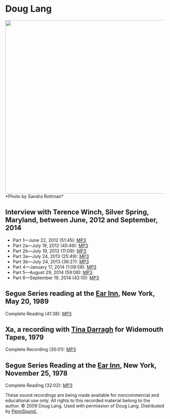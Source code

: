 Doug Lang
=========

<img src="https://media.sas.upenn.edu/pennsound/authors/Lang/images/Lang-Doug.jpg" width="550" />  
*Photo by Sandra Rottman*

Interview with Terence Winch, Silver Spring, Maryland, between June, 2012 and September, 2014
---------------------------------------------------------------------------------------------

-   Part 1—June 22, 2012 (51:45): [MP3](https://media.sas.upenn.edu/pennsound/authors/Lang/Terence-Winch-Interview/Lang-Doug_conversation-with-Terence-Winch_Part-1_6-22-2012.mp3)
-   Part 2a—July 19, 2012 (45:49): [MP3](https://media.sas.upenn.edu/pennsound/authors/Lang/Terence-Winch-Interview/Lang-Doug_conversation-with-Terence-Winch_Part-2a_7-19-2012.mp3)
-   Part 2b—July 19, 2012 (11:09): [MP3](https://media.sas.upenn.edu/pennsound/authors/Lang/Terence-Winch-Interview/Lang-Doug_conversation-with-Terence-Winch_Part-2b_7-19-2012.mp3)
-   Part 3a—July 24, 2013 (25:49): [MP3](https://media.sas.upenn.edu/pennsound/authors/Lang/Terence-Winch-Interview/Lang-Doug_conversation-with-Terence-Winch_Part-3a_7-24-2013.mp3)
-   Part 3b—July 24, 2013 (36:27): [MP3](https://media.sas.upenn.edu/pennsound/authors/Lang/Terence-Winch-Interview/Lang-Doug_conversation-with-Terence-Winch_Part-3b_7-24-2013.mp3)
-   Part 4—January 17, 2014 (1:09:58): [MP3](https://media.sas.upenn.edu/pennsound/authors/Lang/Terence-Winch-Interview/Lang-Doug_conversation-with-Terence-Winch_Part-4_1-17-2014.mp3)
-   Part 5—August 29, 2014 (59:08): [MP3](https://media.sas.upenn.edu/pennsound/authors/Lang/Terence-Winch-Interview/Lang-Doug_conversation-with-Terence-Winch_Part-5_8-29-2014.mp3)
-   Part 6—September 19, 2014 (42:10): [MP3](https://media.sas.upenn.edu/pennsound/authors/Lang/Terence-Winch-Interview/Lang-Doug_conversation-with-Terence-Winch_Part-6_9-19-2014.mp3)

Segue Series reading at the [Ear Inn](http://writing.upenn.edu/pennsound/x/Ear-Inn.html), New York, May 20, 1989
----------------------------------------------------------------------------------------------------------------

Complete Reading (41:38): [MP3](http://media.sas.upenn.edu/pennsound/authors/Lang/Lang-Doug_Complete-Reading_Segue_Ear-Inn_5-20-89.mp3)

<span class="title">Xa</span>, a recording with [Tina Darragh](http://writing.upenn.edu/pennsound/x/Darragh.php) for Widemouth Tapes, 1979
------------------------------------------------------------------------------------------------------------------------------------------

Complete Recording (30:01): [MP3](https://media.sas.upenn.edu/pennsound/authors/Lang/Lang-Doug_Xa-Recording_Widemouth_1979.mp3)

Segue Series Reading at the [Ear Inn](http://writing.upenn.edu/pennsound/x/Ear-Inn.html), New York, November 25, 1978
---------------------------------------------------------------------------------------------------------------------

Complete Reading (32:02): [MP3](http://media.sas.upenn.edu/pennsound/authors/Lang/Lang-Doug_Complete-Reading_Segue-Series-at-Ear-Inn_New-York_11-25-78.mp3)

These sound recordings are being made available for
noncommercial and educational use only. All rights to this recorded material
belong to the author. © 2009 Doug Lang. Used with permission of Doug Lang. Distributed by [PennSound.](../index.html)
